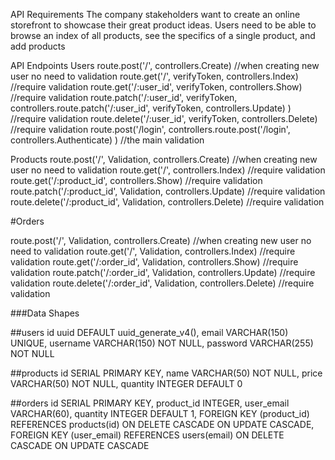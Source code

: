 API Requirements
The company stakeholders want to create an online storefront to showcase their great product ideas. Users need to be able to browse an index of all products, see the specifics of a single product, and add products

API Endpoints
Users
route.post('/', controllers.Create) //when creating new user no need to validation
route.get('/', verifyToken, controllers.Index) //require validation
route.get('/:user_id', verifyToken, controllers.Show) //require validation
route.patch('/:user_id', verifyToken, controllers.route.patch('/:user_id', verifyToken, controllers.Update) 
) //require validation
route.delete('/:user_id', verifyToken, controllers.Delete) //require validation
route.post('/login', controllers.route.post('/login', controllers.Authenticate) 
) //the main validation


Products
route.post('/', Validation, controllers.Create) //when creating new user no need to validation
route.get('/', controllers.Index) //require validation
route.get('/:product_id', controllers.Show) //require validation
route.patch('/:product_id', Validation, controllers.Update) //require validation
route.delete('/:product_id', Validation, controllers.Delete) //require validation


#Orders

route.post('/', Validation, controllers.Create) //when creating new user no need to validation
route.get('/', Validation, controllers.Index) //require validation
route.get('/:order_id', Validation, controllers.Show) //require validation
route.patch('/:order_id', Validation, controllers.Update) //require validation
route.delete('/:order_id', Validation, controllers.Delete) //require validation


###Data Shapes

##users
    id uuid DEFAULT uuid_generate_v4(),
    email VARCHAR(150) UNIQUE,
    username VARCHAR(150) NOT NULL,
    password VARCHAR(255) NOT NULL

##products
    id SERIAL PRIMARY KEY,
    name VARCHAR(50) NOT NULL,
    price VARCHAR(50) NOT NULL,
    quantity INTEGER DEFAULT 0 

##orders
    id SERIAL PRIMARY KEY,
    product_id INTEGER,
    user_email VARCHAR(60),
    quantity INTEGER DEFAULT 1,
    FOREIGN KEY (product_id) REFERENCES products(id) ON DELETE CASCADE ON UPDATE CASCADE,
    FOREIGN KEY (user_email) REFERENCES users(email) ON DELETE CASCADE ON UPDATE CASCADE
